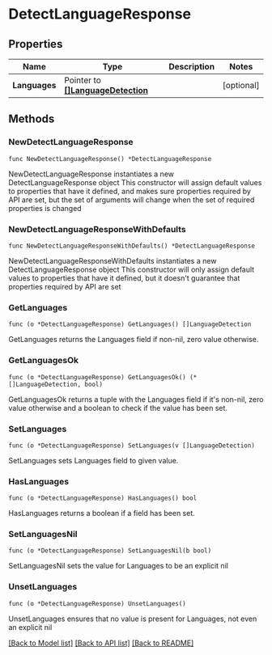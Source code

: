 # DetectLanguageResponse

## Properties

Name | Type | Description | Notes
------------ | ------------- | ------------- | -------------
**Languages** | Pointer to [**[]LanguageDetection**](LanguageDetection.md) |  | [optional] 

## Methods

### NewDetectLanguageResponse

`func NewDetectLanguageResponse() *DetectLanguageResponse`

NewDetectLanguageResponse instantiates a new DetectLanguageResponse object
This constructor will assign default values to properties that have it defined,
and makes sure properties required by API are set, but the set of arguments
will change when the set of required properties is changed

### NewDetectLanguageResponseWithDefaults

`func NewDetectLanguageResponseWithDefaults() *DetectLanguageResponse`

NewDetectLanguageResponseWithDefaults instantiates a new DetectLanguageResponse object
This constructor will only assign default values to properties that have it defined,
but it doesn't guarantee that properties required by API are set

### GetLanguages

`func (o *DetectLanguageResponse) GetLanguages() []LanguageDetection`

GetLanguages returns the Languages field if non-nil, zero value otherwise.

### GetLanguagesOk

`func (o *DetectLanguageResponse) GetLanguagesOk() (*[]LanguageDetection, bool)`

GetLanguagesOk returns a tuple with the Languages field if it's non-nil, zero value otherwise
and a boolean to check if the value has been set.

### SetLanguages

`func (o *DetectLanguageResponse) SetLanguages(v []LanguageDetection)`

SetLanguages sets Languages field to given value.

### HasLanguages

`func (o *DetectLanguageResponse) HasLanguages() bool`

HasLanguages returns a boolean if a field has been set.

### SetLanguagesNil

`func (o *DetectLanguageResponse) SetLanguagesNil(b bool)`

 SetLanguagesNil sets the value for Languages to be an explicit nil

### UnsetLanguages
`func (o *DetectLanguageResponse) UnsetLanguages()`

UnsetLanguages ensures that no value is present for Languages, not even an explicit nil

[[Back to Model list]](../README.md#documentation-for-models) [[Back to API list]](../README.md#documentation-for-api-endpoints) [[Back to README]](../README.md)


